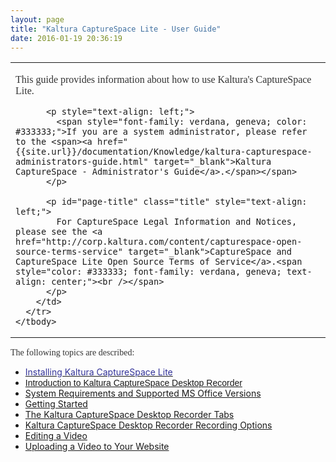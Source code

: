 ```yaml
---
layout: page
title: "Kaltura CaptureSpace Lite - User Guide"
date: 2016-01-19 20:36:19
---
```


<table>
    <tbody>
      <tr>
        <td>
          <p style="text-align: left;">
            <span style="font-family: verdana, geneva; color: #333333;">This guide provides information about how to use Kaltura's CaptureSpace Lite. </span>
          </p>
          
          <p style="text-align: left;">
            <span style="font-family: verdana, geneva; color: #333333;">If you are a system administrator, please refer to the <span><a href="{{site.url}}/documentation/Knowledge/kaltura-capturespace-administrators-guide.html" target="_blank">Kaltura CaptureSpace - Administrator's Guide</a>.</span></span>
          </p>
          
          <p id="page-title" class="title" style="text-align: left;">
            For CaptureSpace Legal Information and Notices, please see the <a href="http://corp.kaltura.com/content/capturespace-open-source-terms-service" target="_blank">CaptureSpace and CaptureSpace Lite Open Source Terms of Service</a>.<span style="color: #333333; font-family: verdana, geneva; text-align: center;"><br /></span>
          </p>
        </td>
      </tr>
    </tbody>
  </table>
  
  <p>
    <span style="font-family: verdana, geneva; color: #333333;">The following topics are described:</span>
  </p>
  
  <ul>
    <li>
      <a href="{{site.url}}/documentation/Knowledge/installing-kaltura-capturespace-lite.html" target="_blank"><span style="color: #333399;">Installing Kaltura CaptureSpace Lite</span></a>
    </li>
    <li>
      <a href="{{site.url}}/documentation/Knowledge/introduction-kaltura-capturespace-desktop-recorder.html" target="_blank" style="font-family: Verdana, Arial, Helvetica, sans-serif;">Introduction to Kaltura CaptureSpace Desktop Recorder</a>
    </li>
    <li>
      <a href="{{site.url}}/documentation/Knowledge/introduction-kaltura-capturespace-desktop-recorder.html" target="_blank" style="font-family: Verdana, Arial, Helvetica, sans-serif;"></a><a href="{{site.url}}/documentation/Knowledge/kaltura-capturespace-system-requirements-and-supported-ms-office-versions.html" target="_blank">System Requirements and Supported MS Office Versions</a>
    </li>
    <li>
      <a href="{{site.url}}/documentation/Knowledge/kaltura-capturespace-system-requirements-and-supported-ms-office-versions.html" target="_blank"></a><a href="{{site.url}}/documentation/Knowledge/kaltura-capturespace-lite-getting-started.html" target="_blank">Getting Started</a>
    </li>
    <li>
      <a href="{{site.url}}/documentation/Knowledge/kaltura-capturespace-desktop-recorder-tabs.html" target="_blank">The Kaltura CaptureSpace Desktop Recorder Tabs</a>
    </li>
    <li>
      <a href="{{site.url}}/documentation/Knowledge/kaltura-capturespace-recording-options.html" target="_blank">Kaltura CaptureSpace Desktop Recorder Recording Options</a>
    </li>
    <li>
      <a href="{{site.url}}/documentation/Knowledge/kaltura-capturespace-editing-video.html" target="_blank">Editing a Video</a>
    </li>
    <li>
      <a href="{{site.url}}/documentation/Knowledge/kaltura-capturespace-uploading-video-your-website.html" target="_blank">Uploading a Video to Your Website</a>
    </li>
  </ul>
  
  <p>
     
  </p>
  
  <p>
    <span style="font-family: verdana, geneva; color: #333333;"> </span>
  </p>